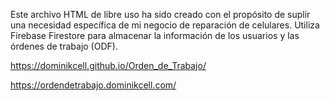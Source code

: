 Este archivo HTML de libre uso ha sido creado con el propósito de suplir una necesidad específica de mi negocio de reparación de celulares. Utiliza Firebase Firestore para almacenar la información de los usuarios y las órdenes de trabajo (ODF).

https://dominikcell.github.io/Orden_de_Trabajo/

https://ordendetrabajo.dominikcell.com/ 
